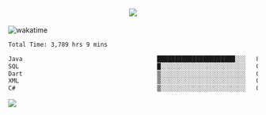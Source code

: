 <h1 align="center">
  <img src="https://readme-typing-svg.herokuapp.com/?font=Righteous&size=35&center=true&vCenter=true&width=500&height=70&duration=4000&lines=Hi!+%F0%9F%91%8B+I%27m+Ali%20Osman!;" />
</h1>


![wakatime](https://wakatime.com/share/@aliosmanoktar/3a8ffe71-6da4-4964-913b-2f09afbe53bf.svg?cache=none)
<!--START_SECTION:waka-->

```txt
Total Time: 3,789 hrs 9 mins

Java                                      ██████████████████████░░░   87.86 %
SQL                                       █░░░░░░░░░░░░░░░░░░░░░░░░   04.54 %
Dart                                      ▒░░░░░░░░░░░░░░░░░░░░░░░░   01.83 %
XML                                       ▒░░░░░░░░░░░░░░░░░░░░░░░░   01.36 %
C#                                        ▒░░░░░░░░░░░░░░░░░░░░░░░░   00.90 %
```

<!--END_SECTION:waka-->

<img src="https://profile-counter.glitch.me/aliosmanoktar/count.svg" />

